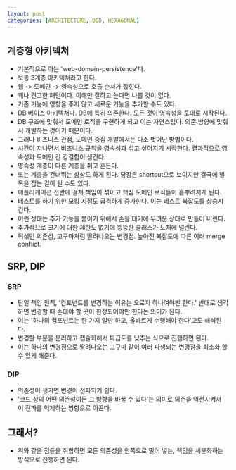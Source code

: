 ```yaml
---
layout: post
categories: [ARCHITECTURE, DDD, HEXAGONAL]
---
```



## 계층형 아키텍쳐



- 기본적으로 아는 'web-domain-persistence'다.
- 보통 3계층 아키텍쳐라고 한다.
- 웹 -> 도메인 -> 영속성으로 호출 순서가 잡힌다.
- 꽤나 견고한 패턴이다. 이해만 잘하고 쓴다면 나쁠 것이 없다.
- 기존 기능에 영향을 주지 않고 새로운 기능을 추가할 수도 있다.
- DB 베이스 아키텍쳐다. DB에 특히 의존한다. 모든 것이 영속성을 토대로 시작된다.
- DB 구조에 맞춰서 도메인 로직을 구현하게 되고 이는 자연스럽다. 의존 방향에 맞춰서 개발하는 것이기 때문이다.
- 그러나 비즈니스 관점, 도메인 중심 개발에서는 다소 벗어난 방법이다.
- 시간이 지나면서 비즈니스 규칙을 영속성과 섞고 싶어지기 시작한다. 결과적으로 영속성과 도메인 간 강결합이 생긴다.
- 영속성 계층이 다른 계층을 쥐고 흔든다.
- 또는 계층을 건너뛰는 상상도 하게 된다. 당장은 shortcut으로 보이지만 결국에 발목을 잡는 길이 될 수도 있다.
- 애플리케이션 전반에 걸쳐 책임이 섞이고 핵심 도메인 로직들이 흩뿌려지게 된다. 
- 테스트를 하기 위한 모킹 지점도 급격하게 증가한다. 이는 테스트 복잡도를 상승시킨다.
- 이런 상태는 추가 기능을 붙이기 위해서 손을 대기에 두려운 상태로 만들어 버린다.
- 추가적으로 크기에 대한 제한도 없기에 뚱뚱한 클래스가 도처에 널린다.
- 뒤섞인 의존성, 고구마처럼 딸려나오는 변경점. 높아진 복잡도에 따른 여러 merge conflict.

## SRP, DIP
### SRP
- 단일 책임 원칙, '컴포넌트를 변경하는 이유는 오로지 하나여야만 한다.' 반대로 생각하면 변경할 때 손대야 할 곳이 한정되어야만 한다는 의미가 된다.
- 이는 '하나의 컴포넌트는 한 가지 일만 하고, 올바르게 수행해야 한다'고도 해석된다.
- 변경할 부분을 분리하고 캡슐화해서 파급도를 낮추는 식으로 진행하면 된다.
- 이는 하나의 변경점으로 딸려나오는 고구마 같이 여러 파생되는 변경점을 최소화 할 수 있게 해준다.

### DIP
- 의존성이 생기면 변경이 전파되기 쉽다.
- '코드 상의 어떤 의존성이든 그 방향을 바꿀 수 있다'는 의미로 의존을 역전시켜서 이 전파를 억제하는 방향으로 이끈다.


## 그래서?
- 위와 같은 점들을 취합하면 모든 의존성을 안쪽으로 밀어 넣는, 책임을 세분화하는 방식으로 진행하면 된다.